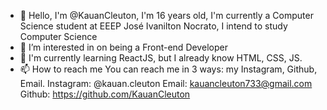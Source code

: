 - 👋 Hello, I'm @KauanCleuton, I'm 16 years old, I'm currently a Computer Science student at EEEP José Ivanilton Nocrato, I intend to study Computer Science
- 👀 I’m interested in on being a Front-end Developer
- 🌱 I'm currently learning ReactJS, but I already know HTML, CSS, JS.
- 📫 How to reach me You can reach me in 3 ways: my Instagram, Github, Email.
Instagram: @kauan.cleuton
Email: kauancleuton733@gmail.com
Github: https://github.com/KauanCleuton

<!---
KauanCleuton/KauanCleuton is a ✨ special ✨ repository because its `README.md` (this file) appears on your GitHub profile.
You can click the Preview link to take a look at your changes.
--->
